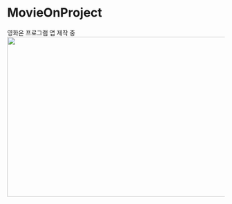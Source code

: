 # MovieOnProject
영화온 프로그램 앱 제작 중
<img src="C:\Users\hi066\OneDrive\사진\스크린샷\스크린샷_20221116_102949.png"  width="700" height="370">
